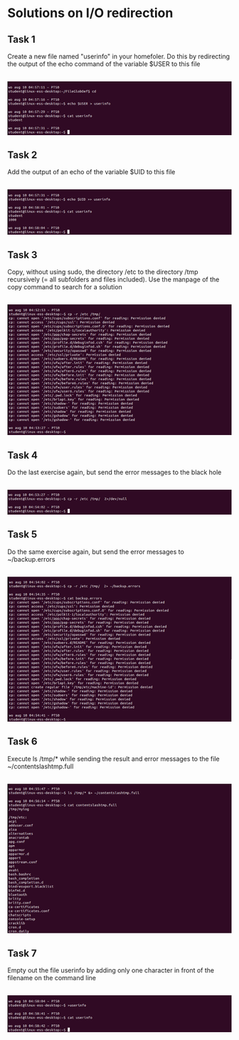# Solutions on I/O redirection

## Task 1
Create a new file named "userinfo" in your homefoler. Do this by redirecting the output of the echo command of the variable $USER to this file

<br/>![](images/2022-08-15-15-32-42.png)

## Task 2
Add the output of an echo of the variable $UID to this file

<br/>![](images/2022-08-15-15-32-56.png)

## Task 3
Copy, without using sudo, the directory /etc to the directory /tmp recursively (= all subfolders and files included). Use the manpage of the copy command to search for a solution  

<br/>![](images/2022-08-15-15-33-06.png)

## Task 4
Do the last exercise again, but send the error messages to the black hole

<br/>![](images/2022-08-15-15-33-31.png)

## Task 5
Do the same exercise again, but send the error messages to ~/backup.errors

<br/>![](images/2022-08-15-15-33-44.png)

## Task 6
Execute ls /tmp/* while sending the result and error messages to the file ~/contentslashtmp.full

<br/>![](images/2022-08-15-15-33-58.png)

## Task 7
Empty out the file userinfo by adding only one character in front of the filename on the command line 

<br/>![](images/2022-08-15-15-34-12.png)
